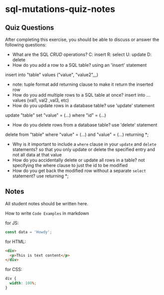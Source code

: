 # sql-mutations-quiz-notes

## Quiz Questions

After completing this exercise, you should be able to discuss or answer the following questions:

- What are the SQL _CRUD_ operations?
  C: insert
  R: select
  U: update
  D: delete
- How do you add a row to a SQL table?
  using an 'insert' statement

insert into "table"
values ("value", "value2",,,)

- note: tuple format
  add returning clause to make it return the inserted row
- How do you add multiple rows to a SQL table at once?
  insert into ...
  values (val1, val2 ,val3, etc)
- How do you update rows in a database table?
  use 'update' statement

update "table"
set "value" = (...)
where "id" = (...)

- How do you delete rows from a database table?
  use 'delete' statement

delete
from "table"
where "value" = (...)
and "value" = (...)
returning \*;

- Why is it important to include a `where` clause in your `update` and `delete` statements?
  so that you only update or delete the specified entry and not all data at that value
- How do you accidentally delete or update all rows in a table?
  not specifying the where clause to just the id to be modified
- How do you get back the modified row without a separate `select` statement?
  use returning \*;

## Notes

All student notes should be written here.

How to write `Code Examples` in markdown

for JS:

```javascript
const data = 'Howdy';
```

for HTML:

```html
<div>
  <p>This is text content</p>
</div>
```

for CSS:

```css
div {
  width: 100%;
}
```
